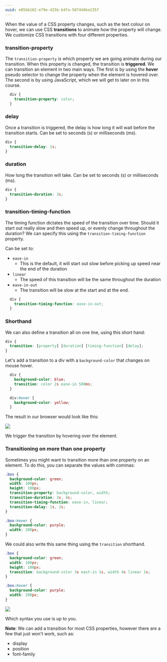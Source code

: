```yaml
---
uuid: e05bb162-e79e-425b-b4fa-5874d4be235f
---
```


When the value of a CSS property changes, such as the text colour on hover, we can use CSS **transitions** to animate how the property will change. We customize CSS transitions with four different properties.


### transition-property

The `transition-property` is which property we are going animate during our transition. When this property is changed, the transition is **triggered**. We can transition an element in two main ways. The first is by using the **hover** pseudo selector to change the property when the element is hovered over. The second is by using JavaScript, which we will get to later on in this course.

```css
  div {
    transition-property: color;
  }
```

### delay

Once a transition is triggered, the delay is how long it will wait before the transition starts. Can be set to seconds (s) or milliseconds (ms).

```css
div {
  transition-delay: 1s;
}
```

### duration

How long the transition will take. Can be set to seconds (s) or milliseconds (ms).

```css
div {
  transition-duration: 3s;
}
```

### transition-timing-function

The timing function dictates the speed of the transition over time. Should it start out really slow and then speed up, or evenly change throughout the duration? We can specify this using the `transition-timing-function` property.

Can be set to:

- `ease-in`
  - This is the default, it will start out slow before picking up speed near the end of the duration
- `linear`
  - The speed of this transition will be the same throughout the duration
- `ease-in-out`
  - The transition will be slow at the start and at the end.

```css
  div {
    transition-timing-function: ease-in-out;
  }
```

### Shorthand

We can also define a transition all on one line, using this short hand:

```css
div {
  transition: [property] [duration] [timing-function] [delay];
}
```

Let's add a transition to a div with a `background-color` that changes on mouse hover.

```css
  div {
    background-color: blue;
    transition: color 2s ease-in 500ms;
  }

  div:hover {
    background-color: yellow;
  }
```

The result in our browser would look like this:

![](https://cl.ly/2z0L0P3J0x0l/Screen%20Recording%202017-10-01%20at%2003.58%20PM.gif)

We trigger the transition by hovering over the element.

### Transitioning on more than one property

Sometimes you might want to transition more than one property on an element. To do this, you can separate the values with commas:

```css
.box {
  background-color: green;
  width: 100px;
  height: 100px;
  transition-property: background-color, width;
  transition-duration: 3s, 4s;
  transition-timing-function: ease-in, linear;
  transition-delay: 1s, 2s;
}

.box:hover {
  background-color: purple;
  width: 200px;
}
```

We could also write this same thing using the `transition` shorthand.

```css
.box {
  background-color: green;
  width: 100px;
  height: 100px;
  transition: background-color 3s east-in 1s, width 4s linear 2s;
}

.box:hover {
  background-color: purple;
  width: 200px;
}
```

![](https://cl.ly/3M3j2T0Z2V11/Screen%20Recording%202017-10-07%20at%2012.29%20PM.gif)

Which syntax you use is up to you.

**Note**: We can add a transition for most CSS properties, however there are a few that just won't work, such as:

- display
- position
- font-family
